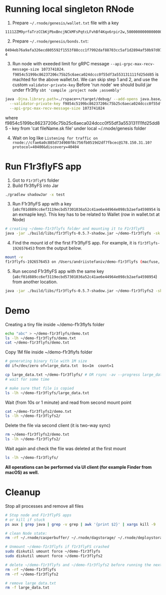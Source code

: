 # Running local singleton RNode

1. Prepare `~/.rnode/genesis/wallet.txt` file with a key

```
11112ZM9yrfaTrzCCbKjPbxBncjNCkMFsPqtcLFvhBf4Kqx6rpir2w,50000000000000000
```

2. Prepare `~/.rnode/genesis/bonds.txt`:

```
0494eb76a9afa326ecd805592f1553f88ccc1f7992daf88703cc5af1d2894af50b97d077830706dbb447b2d5d8456b1fe4d4bafe4853d544b45ac6ce9ce0684bba 4
```

3. Run node with exeeded limit for gRPC message `--api-grpc-max-recv-message-size 1073741824`. `f9854c5199bc86237206c75b25c6aeca024dccc0f55df3a553131111fd25dd85` is machted for the above wallet.txt. We can skip step 1 and 2, and use the custom `validator-private-key`
   Before 'run node' we should build jar under f1r3fly
   ```sbt 'compile ;project node ;assembly'```

```sh
java -Djna.library.path=./rspace++/target/debug/ --add-opens java.base/sun.security.util=ALL-UNNAMED --add-opens java.base/java.nio=ALL-UNNAMED --add-opens java.base/sun.nio.ch=ALL-UNNAMED -jar node/target/scala-2.12/rnode-assembly-0.0.0-unknown.jar run -s --no-upnp --allow-private-addresses --synchrony-constraint-threshold=0.0 \
  --validator-private-key f9854c5199bc86237206c75b25c6aeca024dccc0f55df3a553131111fd25dd85 \
  --api-grpc-max-recv-message-size 1073741824
```

where f9854c5199bc86237206c75b25c6aeca024dccc0f55df3a553131111fd25dd85 - key from 'cat fileName.sk file' under local ~/.rnode/genesis folder

4. Wait on log like ```Listening for traffic on rnode://cfae6a0c885d734908f8c756fb0519d2df7fbcec@178.150.31.10?protocol=40400&discovery=40404```

# Run F1r3flyFS app

1. Got to `F1r3flyFS` folder
2. Build f1r3flyFS into Jar

```sh
./gradlew shadowJar -x test
```

3. Run F1r3flyFS app with a key (`a8cf01d889cc6ef3119ecbd57301036a52c41ae6e44964e098cb2aefa4598954` is an exmaple key). This key has to be related to Wallet (row in wallet.txt at Node)

```sh
# creating ~/demo-f1r3flyfs folder and mounting it to F1r3flyFS
java -jar ./build/libs/f1r3flyfs-0.5.7-shadow.jar ~/demo-f1r3flyfs -sk a8cf01d889cc6ef3119ecbd57301036a52c41ae6e44964e098cb2aefa4598954 -ck ~/cipher.key -sh localhost -sp 40402 -ch localhost -cp 51111 
```

4. Find the mount id of the first F1r3flyFS app. For example, it is `f1r3flyfs-1926576453` from the output below.

```sh
mount -v
f1r3flyfs-1926576453 on /Users/andriistefaniv/demo-f1r3flyfs (macfuse, nodev, nosuid, synchronous, mounted by andriistefaniv) # this is an example of output of `mount -v`
```

5. Run second F1r3flyFS app with the same key (`a8cf01d889cc6ef3119ecbd57301036a52c41ae6e44964e098cb2aefa4598954`) from another location.

```sh
java -jar ./build/libs/f1r3flyfs-0.5.7-shadow.jar ~/demo-f1r3flyfs2 -sk a8cf01d889cc6ef3119ecbd57301036a52c41ae6e44964e098cb2aefa4598954 -ck ~/cipher.key -sh localhost -sp 40402 -ch localhost -cp 51112 -mn f1r3flyfs-1926576453
```

# Demo

Creating a tiny file inside ~/demo-f1r3flyfs folder

```sh
echo "abc" > ~/demo-f1r3flyfs/demo.txt
ls -lh ~/demo-f1r3flyfs/demo.txt
cat ~/demo-f1r3flyfs/demo.txt
```

Copy 1M file inside ~/demo-f1r3flyfs folder

```sh
# generating binary file with 1M size
dd if=/dev/zero of=large_data.txt  bs=1m  count=1

cp large_data.txt ~/demo-f1r3flyfs/ # OR rsync -av --progress large_data.txt ./demo-f1r3flyfs # for more logs
# wait for some time

# make sure that file is copied
ls -lh ~/demo-f1r3flyfs/large_data.txt
```

Wait (from 10s or 1 minute) and read from second mount point

```sh
cat ~/demo-f1r3flyfs2/demo.txt
ls -lh ~/demo-f1r3flyfs2/
```

Delete the file via second client (it is two-way sync)

```sh
rm ~/demo-f1r3flyfs2/demo.txt
ls -lh ~/demo-f1r3flyfs2/
```

Wait again and check the file was deleted at the first mount

```sh
ls -lh ~/demo-f1r3flyfs/
```

**All operations can be performed via UI client (for example Finder from macOS) as well.**

# Cleanup

Stop all processes and remove all files

```sh
# Stop node and F1r3flyFS apps
# or kill if stuck
ps aux | grep java | grep -v grep | awk '{print $2}' | xargs kill -9

# clean Node state:
rm -rf ~/.rnode/casperbuffer/ ~/.rnode/dagstorage/ ~/.rnode/deploystorage/ ~/.rnode/blockstorage/ ~/.rnode/rnode.log ~/.rnode/rspace++/ ~/.rnode/node.certificate.pem ~/.rnode/node.key.pem

# Unmount ~/demo-f1r3flyfs if f1r3flyFS crashed
sudo diskutil umount force ~/demo-f1r3flyfs
sudo diskutil umount force ~/demo-f1r3flyfs2

# delete ~/demo-f1r3flyfs and ~/demo-f1r3flyfs2 before running the next demo
rm -rf ~/demo-f1r3flyfs
rm -rf ~/demo-f1r3flyfs2

# remove large_data.txt
rm -f large_data.txt
```
